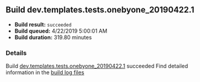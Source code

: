 ## Build dev.templates.tests.onebyone_20190422.1
- **Build result:** `succeeded`
- **Build queued:** 4/22/2019 5:00:01 AM
- **Build duration:** 319.80 minutes
### Details
Build [dev.templates.tests.onebyone_20190422.1](https://winappstudio.visualstudio.com/web/build.aspx?pcguid=a4ef43be-68ce-4195-a619-079b4d9834c2&builduri=vstfs%3a%2f%2f%2fBuild%2fBuild%2f27618) succeeded
Find detailed information in the [build log files](https://uwpctdiags.blob.core.windows.net/buildlogs/dev.templates.tests.onebyone_20190422.1_logs.zip)
